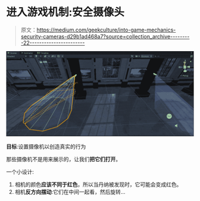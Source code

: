 # 进入游戏机制:安全摄像头

> 原文：<https://medium.com/geekculture/into-game-mechanics-security-cameras-d29b1ad468a7?source=collection_archive---------22----------------------->

![](img/5eff92124ddc6f1c6138d39d562ea968.png)

**目标**:设置摄像机以创造真实的行为

那些摄像机不是用来展示的，让我们**把它们打开**。

一个小设计:

1.  相机的颜色**应该不同于红色**，所以当丹纳被发现时，它可能会变成红色。
2.  相机**反方向摆动**:它们在中间一起看，然后旋转…